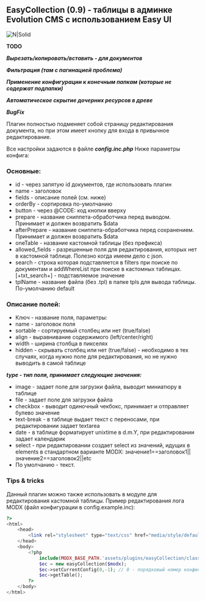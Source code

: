 ## EasyCollection (0.9) - таблицы в админке Evolution CMS с использованием Easy UI

![N|Solid](https://dvakota.by/easyui.jpg)

**TODO**

***Вырезать/копировать/вставить - для документов***

***Фильтрация (там с пагинацией проблема)***

***Применение конфигурации к конечным папкам (которые не содержат подпапки)***

***Автоматическое скрытие дочерних ресурсов в древе***

***BugFix***


Плагин полностью подменяет собой страницу редактирования документа, но при этом имеет кнопку для входа в привычное редактирование.

Все настройки задаются в файле ***config.inc.php*** Ниже параметры конфига:

### Основные:

 - id - через запятую id документов, где использовать плагин
 - name - заголовок
 - fields - описание полей (см. ниже)
 - orderBy - сортировка по-умолчанию
 - button - через @CODE: код кнопки вверху
 - prepare - название сниппета-обработчика перед выводом. Принимает и должен возвратить $data
 - afterPrepare - название сниппета-обработчика перед сохранением. Принимает и должен возвратить $data
 - oneTable - название кастомной таблицы (без префикса)
 - allowed_fields - разрешенные поля для редактирования, которых нет в кастомной таблице. Полезно когда имеем дело с json.
 - search - строка которая подставляется в filters при поиске по документам и addWhereList при поиске в кастомных таблицах. [+txt_search+] - подставляемое значение
 - tplName - название файла (без .tpl) в папке tpls для вывода таблицы. По-умолчанию default

### Описание полей:

 - Ключ - название поля, параметры:
 - name - заголовок поля
 - sortable - сортируемый столбец или нет (true/false)
 - align - выравнивание содержимого (left/center/right)
 - width - ширина столбца в пикселях
 - hidden - скрывать столбец или нет (true/false) - необходимо в тех случаях, когда нужно поле для редактирования, но не нужно выводить в самой таблице

***type - тип поля, принимает следующие значения:***

 - image - задает поле для загрузки файла, выводит миниатюру в таблице
 - file - задает поле для загрузки файла
 - checkbox - выводит одиночный чекбокс, принимает и отправляет булево значение
 - text-break - в таблице выдает текст с переносами, при редактировании задает textarea
 - date - в таблице форматирует unixtime в d.m.Y, при редактировании задает календарик
 - select - при редактировании создает select из значений, идущих в elements в стандартном варианте MODX: значение1==заголовок1||значение2==заголовок2||etc
 - По умолчанию - текст.

### Tips & tricks		
Данный плагин можно также использовать в модуле для редактирования кастомной таблицы. Пример редактирования лога MODX (файл конфигурации в config.example.inc): 
```php
?>	
<html>
	<head>					
		<link rel="stylesheet" type="text/css" href="media/style/default/style.css"> 		
	</head>
	<body>		
		<?php
			include(MODX_BASE_PATH.'assets/plugins/easyCollection/classes/easyCollection.class.php');
			$ec = new easyCollection($modx);	
			$ec->setCurrentConfig(0,-1); // 0 - порядковый номер конфигурации, -1 - это id документа, на котором должен срабатывать
			$ec->getTable();
		?>
	</body>
</html>
```
